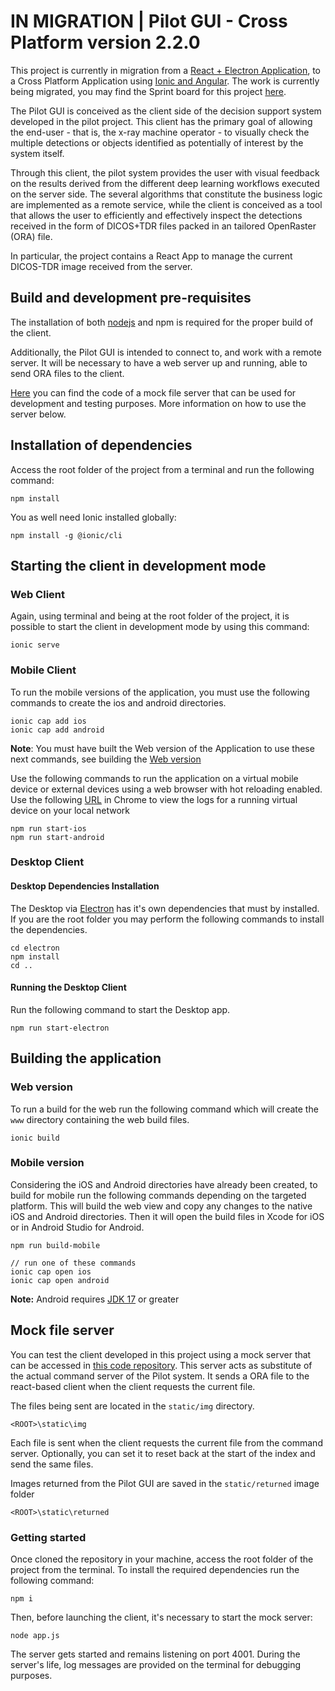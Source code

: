 # IN MIGRATION | Pilot GUI - Cross Platform version 2.2.0

This project is currently in migration from
a [React + Electron Application](https://bitbucket.org/eac-ualr/dna-atr-pilot-gui/src/develop/), to a Cross Platform
Application using [Ionic and Angular](https://eac-ualr.atlassian.net/wiki/spaces/D/pages/3533897729/Angular+Ionic). The
work is currently being migrated, you may find the Sprint board for this
project [here](https://eac-ualr.atlassian.net/jira/software/c/projects/DNAATR/boards/164).

The Pilot GUI is conceived as the client side of the decision support system developed in the pilot project. This client
has the primary goal of allowing the end-user - that is, the x-ray machine operator - to visually check the multiple
detections or objects identified as potentially of interest by the system itself.

Through this client, the pilot system provides the user with visual feedback on the results derived from the different
deep learning workflows executed on the server side. The several algorithms that constitute the business logic are
implemented as a remote service, while the client is conceived as a tool that allows the user to efficiently and
effectively inspect the detections received in the form of DICOS+TDR files packed in an tailored OpenRaster (ORA) file.

In particular, the project contains a React App to manage the current DICOS-TDR image received from the server.

## Build and development pre-requisites

The installation of both [nodejs](https://nodejs.org/) and npm is required for the proper build of the client.

Additionally, the Pilot GUI is intended to connect to, and work with a remote server. It will be necessary to have a web
server up and running, able to send ORA files to the client.

[Here](https://bitbucket.org/eac-ualr/dna-atr-socket.io-server/src/master/) you can find the code of a mock file server
that can be used for development and testing purposes. More information on how to use the server below.

## Installation of dependencies

Access the root folder of the project from a terminal and run the following command:

```
npm install
```

You as well need Ionic installed globally:

```
npm install -g @ionic/cli
```

## Starting the client in development mode

### Web Client

Again, using terminal and being at the root folder of the project, it is possible to start the client in development
mode by using this command:

```
ionic serve
```

### Mobile Client

To run the mobile versions of the application, you must use the following commands to create the ios and android
directories.

```
ionic cap add ios
ionic cap add android
```

**Note**: You must have built the Web version of the Application to use these next commands, see building the [Web version](#web-version)

Use the following commands to run the application on a virtual mobile device or external devices using a web browser
with hot reloading enabled. Use the following [URL](chrome://inspect/#devices) in Chrome to view the logs for a running
virtual device on your local
network

```
npm run start-ios
npm run start-android
```

### Desktop Client

#### Desktop Dependencies Installation

The Desktop via [Electron](https://www.electronjs.org/) has it's own dependencies that must by installed. If you are the
root folder
you may perform the following commands to install the dependencies.

```
cd electron
npm install
cd ..
```

#### Running the Desktop Client

Run the following command to start the Desktop app.

```
npm run start-electron
```

## Building the application

### Web version

To run a build for the web run the following command which will create the ``www``
directory containing the web build files.

```
ionic build
```

### Mobile version

Considering the iOS and Android directories have already been created, to build for mobile run the following commands
depending on the targeted platform. This will build the web view and copy any changes to the native iOS and Android
directories. Then it will open the build files in Xcode for iOS or in Android Studio for Android.

```
npm run build-mobile

// run one of these commands
ionic cap open ios
ionic cap open android
```

**Note:** Android requires [JDK 17](https://www.oracle.com/java/technologies/javase/jdk17-archive-downloads.html) or greater

## Mock file server

You can test the client developed in this project using a mock server that can be accessed
in [this code repository](https://bitbucket.org/eac-ualr/dna-atr-socket.io-server/src/master/). This server acts as
substitute of the actual command server of the Pilot system. It sends a ORA file to the react-based client when the
client requests the current file.

The files being sent are located in the `static/img` directory.

```
<ROOT>\static\img
```

Each file is sent when the client requests the current file from the command server. Optionally, you can set it to reset
back at the start of the index and send the same files.

Images returned from the Pilot GUI are saved in the `static/returned` image folder

```
<ROOT>\static\returned
```

### Getting started

Once cloned the repository in your machine, access the root folder of the project from the terminal. To install the
required dependencies run the following command:

```
npm i
```

Then, before launching the client, it's necessary to start the mock server:

```
node app.js
```

The server gets started and remains listening on port 4001. During the server's life, log messages are provided on the
terminal for debugging purposes.
